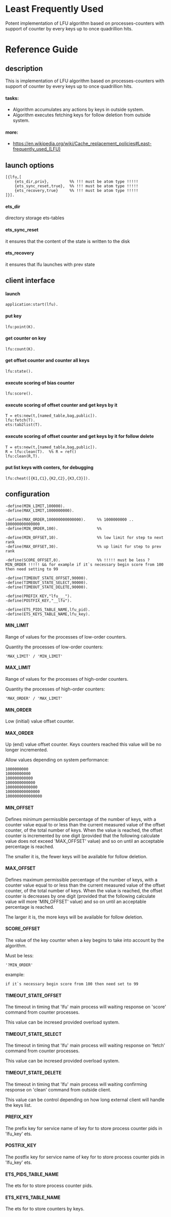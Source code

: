 # Least Frequently Used
Potent implementation of LFU algorithm based on processes-counters with support of counter by every keys up to once quadrillion hits.


Reference Guide
===============

## description
This is implementation of LFU algorithm based on processes-counters with support of counter by every keys up to once quadrillion hits.

#### tasks:

* Algorithm accumulates any actions by keys in outside system.
* Algorithm executes fetching keys for follow deletion from outside system.

#### more:

* https://en.wikipedia.org/wiki/Cache_replacement_policies#Least-frequently_used_(LFU)


## launch options

    [{lfu,[
        {ets_dir,priv},		    %% !!! must be atom type !!!!!
        {ets_sync_reset,true},	%% !!! must be atom type !!!!!
        {ets_recovery,true}	    %% !!! must be atom type !!!!!
    ]}].

#### ets_dir
directory storage ets-tables

#### ets_sync_reset
it ensures that the content of the state is written to the disk

#### ets_recovery
it ensures that lfu launches with prev state


## client interface

#### launch

    application:start(lfu).

#### put key

    lfu:point(K).

#### get counter on key

    lfu:count(K).

#### get offset counter and counter all keys

    lfu:state().

#### execute scoring of bias counter

    lfu:score().

#### execute scoring of offset counter and get keys by it

    T = ets:new(t,[named_table,bag,public]).
    lfu:fetch(T).
    ets:tab2list(T).

#### execute scoring of offset counter and get keys by it for follow delete

    T = ets:new(t,[named_table,bag,public]).
    R = lfu:clean(T).  %% R = ref()
    lfu:clean(R,T).

#### put list keys with conters, for debugging

    lfu:cheat([{K1,C1},{K2,C2},{K3,C3}]).


## configuration

    -define(MIN_LIMIT,100000).
    -define(MAX_LIMIT,1000000000).

    -define(MAX_ORDER,100000000000000).     %% 1000000000 .. 100000000000000
    -define(MIN_ORDER,100).                 %%

    -define(MIN_OFFSET,10).                 %% low limit for step to next rank
    -define(MAX_OFFSET,30).                 %% up limit for step to prev rank

    -define(SCORE_OFFSET,0).                %% !!!!! must be less ?MIN_ORDER !!!!! && for example if it`s necessary begin score from 100 then need setting to 99

    -define(TIMEOUT_STATE_OFFSET,90000).
    -define(TIMEOUT_STATE_SELECT,90000).
    -define(TIMEOUT_STATE_DELETE,90000).

    -define(PREFIX_KEY,"lfu___").
    -define(POSTFIX_KEY,"__lfu").

    -define(ETS_PIDS_TABLE_NAME,lfu_pid).
    -define(ETS_KEYS_TABLE_NAME,lfu_key).

#### MIN_LIMIT

Range of values for the processes of low-order counters.

Quantity the processes of low-order counters:

    'MAX_LIMIT' / 'MIN_LIMIT'

#### MAX_LIMIT

Range of values for the processes of high-order counters.

Quantity the processes of high-order counters:

    'MAX_ORDER' / 'MAX_LIMIT'

#### MIN_ORDER

Low (initial) value offset counter.

#### MAX_ORDER

Up (end) value offset counter.
Keys counters reached this value will be no longer incremented.

Allow values depending on system performance:

    1000000000
    10000000000
    100000000000
    1000000000000
    10000000000000
    100000000000000
    1000000000000000

#### MIN_OFFSET

Defines minimum permissible percentage of the number of keys, with a counter value equal to or less than the current measured value of the offset counter, of the total number of keys.
When the value is reached, the offset counter is incremented by one digit (provided that the following calculate value does not exceed 'MAX_OFFSET' value) and so on until an acceptable percentage is reached.

The smaller it is, the fewer keys will be available for follow deletion.

#### MAX_OFFSET

Defines maximum permissible percentage of the number of keys, with a counter value equal to or less than the current measured value of the offset counter, of the total number of keys.
When the value is reached, the offset counter is decreases by one digit (provided that the following calculate value will more 'MIN_OFFSET' value) and so on until an acceptable percentage is reached.


The larger it is, the more keys will be available for follow deletion.

#### SCORE_OFFSET

The value of the key counter when a key begins to take into account by the algorithm.

Must be less:
    
    '?MIN_ORDER'

example:

    if it`s necessary begin score from 100 then need set to 99

#### TIMEOUT_STATE_OFFSET

The timeout in timing that 'lfu' main process will waiting response on 'score' command from counter processes.

This value can be incresed provided overload system.

#### TIMEOUT_STATE_SELECT

The timeout in timing that 'lfu' main process will waiting response on 'fetch' command from counter processes.

This value can be incresed provided overload system.

#### TIMEOUT_STATE_DELETE

The timeout in timing that 'lfu' main process will waiting confirming response on 'clean' command from outside client.

This value can be control depending on how long external client will handle the keys list.

#### PREFIX_KEY

The prefix key for service name of key for to store process counter pids in 'lfu_key' ets.

#### POSTFIX_KEY

The postfix key for service name of key for to store process counter pids in 'lfu_key' ets.

#### ETS_PIDS_TABLE_NAME

The ets for to store process counter pids.

#### ETS_KEYS_TABLE_NAME

The ets for to store counters by keys.
